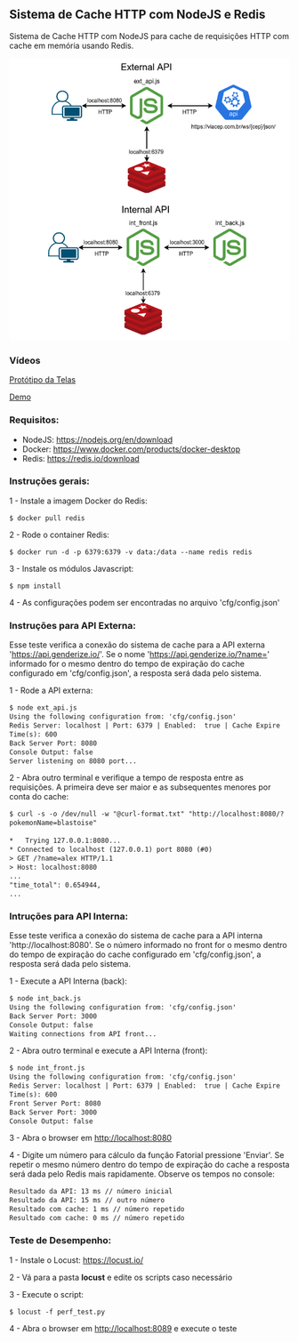 ## Sistema de Cache HTTP com NodeJS e Redis

Sistema de Cache HTTP com NodeJS para cache de requisições HTTP com cache em memória usando Redis.

![](./img/js_api_cache_redis.png)

### Vídeos

[Protótipo da Telas](https://youtu.be/NFFzPlI0Su0)

[Demo](https://youtu.be/yhBSM_iEEUc)


### Requisitos:

- NodeJS: <https://nodejs.org/en/download>
- Docker: <https://www.docker.com/products/docker-desktop>
- Redis: <https://redis.io/download>

### Instruções gerais:
1 - Instale a imagem Docker do Redis:
``` 
$ docker pull redis
``` 

2 - Rode o container Redis:
```
$ docker run -d -p 6379:6379 -v data:/data --name redis redis
```

3 - Instale os módulos Javascript:
``` 
$ npm install
```

4 - As configurações podem ser encontradas no arquivo 'cfg/config.json'

### Instruções para API Externa:

Esse teste verifica a conexão do sistema de cache para a API externa 'https://api.genderize.io/'. Se o nome 'https://api.genderize.io/?name=<nome>' informado for o mesmo dentro do tempo de expiração do cache configurado em 'cfg/config.json', a resposta será dada pelo sistema.

1 - Rode a API externa:
```
$ node ext_api.js
Using the following configuration from: 'cfg/config.json'
Redis Server: localhost | Port: 6379 | Enabled:  true | Cache Expire Time(s): 600
Back Server Port: 8080
Console Output: false
Server listening on 8080 port...
```

2 - Abra outro terminal e verifique a tempo de resposta entre as requisições. A primeira deve ser maior e as subsequentes menores por conta do cache:
```
$ curl -s -o /dev/null -w "@curl-format.txt" "http://localhost:8080/?pokemonName=blastoise"

*   Trying 127.0.0.1:8080...
* Connected to localhost (127.0.0.1) port 8080 (#0)
> GET /?name=alex HTTP/1.1
> Host: localhost:8080
...
"time_total": 0.654944,
...
```

### Intruções para API Interna:

Esse teste verifica a conexão do sistema de cache para a API interna 'http://localhost:8080'. Se o número informado no front for o mesmo dentro do tempo de expiração do cache configurado em 'cfg/config.json', a resposta será dada pelo sistema.


1 - Execute a API Interna (back):
```
$ node int_back.js
Using the following configuration from: 'cfg/config.json'
Back Server Port: 3000
Console Output: false
Waiting connections from API front...
```

2 - Abra outro terminal e execute a API Interna (front):
```
$ node int_front.js
Using the following configuration from: 'cfg/config.json'
Redis Server: localhost | Port: 6379 | Enabled:  true | Cache Expire Time(s): 600
Front Server Port: 8080
Back Server Port: 3000
Console Output: false
```

3 - Abra o browser em <http://localhost:8080>

4 - Digite um número para cálculo da função Fatorial pressione 'Enviar'. Se repetir o mesmo número dentro do tempo de expiração do cache a resposta será dada pelo Redis mais rapidamente. Observe os tempos no console:
```
Resultado da API: 13 ms // número inicial
Resultado da API: 15 ms // outro número
Resultado com cache: 1 ms // número repetido
Resultado com cache: 0 ms // número repetido
```

### Teste de Desempenho:
1 - Instale o Locust: <https://locust.io/>

2 - Vá para a pasta **locust** e edite os scripts caso necessário

3 - Execute o script:
```
$ locust -f perf_test.py 
```

4 - Abra o browser em <http://localhost:8089> e execute o teste



